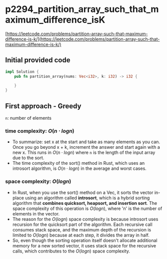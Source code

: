 # p2294_partition_array_such_that_maximum_difference_isK
[https://leetcode.com/problems/partition-array-such-that-maximum-difference-is-k/](https://leetcode.com/problems/partition-array-such-that-maximum-difference-is-k/)

## Initial provided code
```Rust
impl Solution {
    pub fn partition_array(nums: Vec<i32>, k: i32) -> i32 {
        
    }
}
```

## First approach - Greedy

`n`: number of elements
 
### time complexity: $O(n \cdot log n)$
- To summarize: set x at the start and take as many elements as you can. Once you go beyond x + k, increment the answer and start again with a new x. This runs in $O(n \cdot log n)$ where `n` is the length of the input array due to the sort. 
- The time complexity of the sort() method in Rust, which uses an introsort algorithm, is $O(n \cdot log n)$ in the average and worst cases.

### space complexity: $O(log n)$

- In Rust, when you use the sort() method on a Vec<i32>, it sorts the vector in-place using an algorithm called **introsort**, which is a hybrid sorting algorithm that **combines quicksort, heapsort, and insertion sort**. The space complexity of this operation is $O(log n)$, where 'n' is the number of elements in the vector.
- The reason for the $O(log n)$ space complexity is because introsort uses recursion for the quicksort part of the algorithm. Each recursive call consumes stack space, and the maximum depth of the recursion is limited to $O(log n)$ because at each step, it divides the array in half.
- So, even though the sorting operation itself doesn't allocate additional memory for a new sorted vector, it uses stack space for the recursive calls, which contributes to the $O(log n)$ space complexity.






